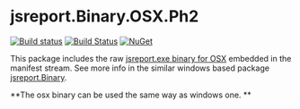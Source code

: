 # jsreport.Binary.OSX.Ph2
[![Build status](https://ci.appveyor.com/api/projects/status/2w5m46tk941j992e?svg=true)](https://ci.appveyor.com/project/pofider/jsreport-dotnet-binary-osx-ph2)
[![Build Status](https://travis-ci.org/jsreport/jsreport-dotnet-binary-osx-ph2.png?branch=master)](https://travis-ci.org/jsreport/jsreport-dotnet-binary-osx-ph2)
[![NuGet](https://img.shields.io/nuget/v/jsreport.Binary.OSX.Ph2.svg)](https://nuget.org/packages/jsreport.Binary.OSX.Ph2)

This package includes the raw [jsreport.exe binary for OSX](https://jsreport.net/learn/single-file-executable) embedded in the manifest stream. See more info in the similar windows based package [jsreport.Binary](https://github.com/jsreport/jsreport-dotnet-binary).

**The osx binary can be used the same way as windows one. **

